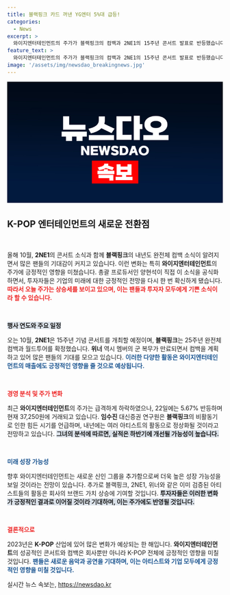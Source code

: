 ```yaml
---
title: 블랙핑크 카드 꺼낸 YG엔터 5%대 급등!
categories:
  - News
excerpt: >
  와이지엔터테인먼트의 주가가 블랙핑크의 컴백과 2NE1의 15주년 콘서트 발표로 반등했습니다. 팬들의 기대가 커지는 가운데, 내년 신인 그룹 출범까지 예고돼 더욱 관심이 집중되고 있습니다!
feature_text: >
  와이지엔터테인먼트의 주가가 블랙핑크의 컴백과 2NE1의 15주년 콘서트 발표로 반등했습니다. 팬들의 기대가 커지는 가운데, 내년 신인 그룹 출범까지 예고돼 더욱 관심이 집중되고 있습니다!
image: '/assets/img/newsdao_breakingnews.jpg'
---
```


<p><img src="/assets/img/newsdao_breakingnews.jpg" alt="ranknews 속보" /></p>

<h2 data-ke-size="size26">K-POP 엔터테인먼트의 새로운 전환점</h2>

<p data-ke-size="size16">&nbsp;</p>

<p>올해 10월, <b>2NE1</b>의 콘서트 소식과 함께 <b>블랙핑크</b>의 내년도 완전체 컴백 소식이 알려지면서 많은 팬들의 기대감이 커지고 있습니다. 이런 변화는 특히 <b>와이지엔터테인먼트</b>의 주가에 긍정적인 영향을 미쳤습니다. 총괄 프로듀서인 양현석이 직접 이 소식을 공식화하면서, 투자자들은 기업의 미래에 대한 긍정적인 전망을 다시 한 번 확신하게 됐습니다. <b><span style="color: #ee2323;">따라서 오늘 주가는 상승세를 보이고 있으며, 이는 팬들과 투자자 모두에게 기쁜 소식이라 할 수 있습니다.</span></b></p>

<p data-ke-size="size16">&nbsp;</p>

<p><b><span style="background-color: #21538527;">행사 연도와 주요 일정</span></b></p>

<p>오는 10월, <b>2NE1</b>은 15주년 기념 콘서트를 개최할 예정이며, <b>블랙핑크</b>는 25주년 완전체 컴백과 월드투어를 확정했습니다. <b>위너</b> 역시 멤버의 군 복무가 만료되면서 컴백을 계획하고 있어 많은 팬들의 기대를 모으고 있습니다. <b><span style="color: #1a5490;">이러한 다양한 활동은 와이지엔터테인먼트의 매출에도 긍정적인 영향을 줄 것으로 예상됩니다.</span></b></p>

<p data-ke-size="size16">&nbsp;</p>

<p><b><span style="color: #ee2323;">경영 분석 및 주가 변화</span></b></p>

<p>최근 <b>와이지엔터테인먼트</b>의 주가는 급격하게 하락하였으나, 22일에는 5.67% 반등하며 현재 37,250원에 거래되고 있습니다. <b>임수진</b> 대신증권 연구원은 <b>블랙핑크</b>의 비활동기로 인한 힘든 시기를 언급하며, 내년에는 여러 아티스트의 활동으로 정상화될 것이라고 전망하고 있습니다. <b><span style="background-color: #21538527;">그녀의 분석에 따르면, 실적은 하반기에 개선될 가능성이 높습니다.</span></b></p>

<p data-ke-size="size16">&nbsp;</p>

<p><b><span style="color: #1a5490;">미래 성장 가능성</span></b></p>

<p>향후 와이지엔터테인먼트는 새로운 신인 그룹을 추가함으로써 더욱 높은 성장 가능성을 보일 것이라는 전망이 있습니다. 추가로 블랙핑크, 2NE1, 위너와 같은 이미 검증된 아티스트들의 활동은 회사의 브랜드 가치 상승에 기여할 것입니다. <b><span style="background-color: #21538527;">투자자들은 이러한 변화가 긍정적인 결과로 이어질 것이라 기대하며, 이는 주가에도 반영될 것입니다.</span></b></p>

<p data-ke-size="size16">&nbsp;</p>

<p><b><span style="color: #ee2323;">결론적으로</span></b></p>

<p>2023년은 <b>K-POP</b> 산업에 있어 많은 변화가 예상되는 한 해입니다. <b>와이지엔터테인먼트</b>의 성공적인 콘서트와 컴백은 회사뿐만 아니라 K-POP 전체에 긍정적인 영향을 미칠 것입니다. <b><span style="color: #1a5490;">팬들은 새로운 음악과 공연을 기대하며, 이는 아티스트와 기업 모두에게 긍정적인 영향을 미칠 것입니다.</span></b></p>
실시간 뉴스 속보는, <a href="https://newsdao.kr" rel="dofollow">https://newsdao.kr</a>


